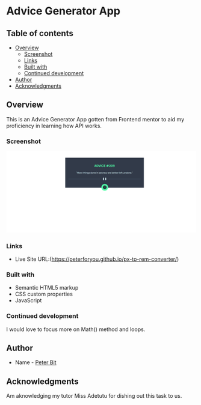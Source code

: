 # Advice Generator App

## Table of contents

- [Overview](#overview)
  - [Screenshot](#screenshot)
  - [Links](#links)
  - [Built with](#built-with)
  - [Continued development](#continued-development)
- [Author](#author)
- [Acknowledgments](#acknowledgments)


## Overview
This is an Advice Generator App gotten from Frontend mentor to aid my proficiency in learning how API works.

### Screenshot

![](./images/Annotation%202022-09-30%20061219.png)

### Links

- Live Site URL:(https://peterforyou.github.io/px-to-rem-converter/)

### Built with

- Semantic HTML5 markup
- CSS custom properties
- JavaScript

### Continued development    

I would love to focus more on Math() method and loops.

## Author

- Name - [Peter Bit](https://www.twitter.com/Peterbyte2)

## Acknowledgments

Am aknowledging my tutor Miss Adetutu for dishing out this task to us.